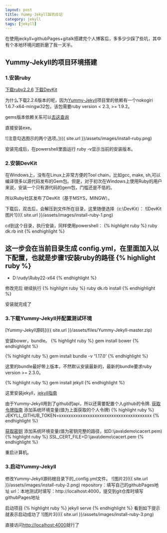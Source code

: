```yaml
---
layout: post
title: Yummy-Jekyll踩坑日记
category: jekyll 
tags: [jekyll]
---
```


在使用jeckyll+githubPages+gitalk搭建完个人博客后，多多少少踩了些坑，其中有个本地环境问题折磨了我一天半。

## Yummy-Jekyll的项目环境搭建

### 1.安装ruby
[下载ruby2.2.6](https://dl.bintray.com/oneclick/rubyinstaller/rubyinstaller-2.2.6-x64.exe)
[下载DevKit](https://dl.bintray.com/oneclick/rubyinstaller/DevKit-mingw64-64-4.7.2-20130224-1432-sfx.exe)

为什么下载2.2.6版本的呢，因为[Yummy-Jekyll](https://github.com/DONGChuan/Yummy-Jekyll)项目里的依赖有一个nokogiri 1.6.7-x64-mingw32包，该包需要ruby version < 2.3, >= 1.9.2。

gems版本依赖关系可以[去这查询](https://rubygems.org)

直接安装exe。

![注意勾选图示的两个选项。]({{ site.url }}/assets/images/install-ruby.png)

安装完成后，在powershell里面运行 ruby -v显示当前的安装版本。

### 2.安装DevKit

在Windows上，没有在Linux上非常方便的Tool chain，比如gcc, make, sh,可以编译很多以源代码发布的Gem包。但是，对于初次在Windows上使用Ruby的用户来说，安装一个只有源代码的gem包，门槛还是不低的。

所以Ruby社区发布了DevKit（基于MSYS，MINGW）。

下载后，双击后，会解压到文件所在目录，这里随便选择（c:\DevKit）：
![DevKit图片1]({{ site.url }}/assets/images/install-ruby-1.png)

cd到这个目录，执行安装，同样使用powershell：
{% highlight ruby %}
ruby dk.rb init
{% endhighlight %}

这一步会在当前目录生成 config.yml，在里面加入以下配置，也就是步骤1安装ruby的路径
{% highlight ruby %}
---
 - D:\rudy\Ruby22-x64
 {% endhighlight %}


 修改完后 继续执行
{% highlight ruby %}
 ruby dk.rb install
{% endhighlight %}

安装就完成了

### 3.下载Yummy-Jekyll并配置测试环境

[Yummy-Jekyll源码]({{ site.url }}/assets/files/Yummy-Jekyll-master.zip)

安装bower，bundle。
{% highlight ruby %}
gem install bower
{% endhighlight %}

{% highlight ruby %}
gem install bundle -v '1.17.0'
{% endhighlight %}

这里的bundle最好带上版本，不然默认安装最新的，最新的bundle要求ruby version >= 2.3.0。

{% highlight ruby %}
gem install jekyll
{% endhighlight %}

这里安装jekyll，[jekyll指南](http://jekyllcn.com/docs/home/)

由于Yummy-Jekyll用到了github的api，所以还需要配置个人github的令牌.
[获取令牌指南](https://help.github.com/en/articles/creating-a-personal-access-token-for-the-command-line)
添加系统环境变量(值为上面获取的个人令牌)
{% highlight ruby %}
JEKYLL_GITHUB_TOKEN=xxxxxxxxxxxxxxxxxxxxxxxxxxxxxxxxxxxxxxx
{% endhighlight %}

[获取密钥](https://curl.haxx.se/ca/cacert.pem)
添加系统环境变量(值为密钥完整的路径，如D:\java\demo\cacert.pem)
{% highlight ruby %}
SSL_CERT_FILE=D:\java\demo\cacert.pem
{% endhighlight %}

重启计算机。

### 3.启动Yummy-Jekyll
修改Yummy-Jekyll源码根目录下的_config.yml文件。
![图片2]({{ site.url }}/assets/images/install-ruby-2.png)
repository：填写自己的githubPages地址
url：本地测试时填写：http://localhost:4000，提交到git仓库时填写githubPages地址

启动项目
{% highlight ruby %}
jekyll serve
{% endhighlight %}
看到如下提示就表示启动成功了
![图片3]({{ site.url }}/assets/images/install-ruby-3.png)

直接访问[http://localhost:4000](http://localhost:4000)就行了

<div id="gitalk-container-yummy-jekyll-ckrj"></div>

<script>
  $(document).ready(function() {
    window.initYummyJekyllCKRJComment();
  })
</script>
